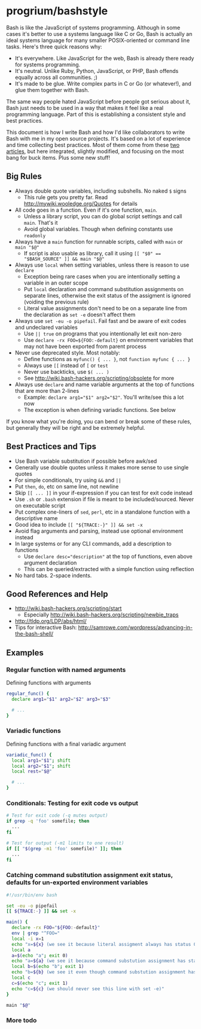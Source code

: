 # progrium/bashstyle

Bash is like the JavaScript of systems programming. Although in some cases it's better to use a systems language like C or Go, Bash is actually an ideal systems language for many smaller POSIX-oriented or command line tasks. Here's three quick reasons why:

 * It's everywhere. Like JavaScript for the web, Bash is already there ready for systems programming.
 * It's neutral. Unlike Ruby, Python, JavaScript, or PHP, Bash offends equally across all communities. ;)
 * It's made to be glue. Write complex parts in C or Go (or whatever!), and glue them together with Bash.

The same way people hated JavaScript before people got serious about it, Bash just needs to be used in a way that makes it feel like a real programming language. Part of this is establishing a consistent style and best practices.

This document is how I write Bash and how I'd like collaborators to write Bash with me in my open source projects. It's based on a lot of experience and time collecting best practices. Most of them come from these [two](http://wiki.bash-hackers.org/scripting/obsolete) [articles](http://www.kfirlavi.com/blog/2012/11/14/defensive-bash-programming/), but here integrated, slightly modified, and focusing on the most bang for buck items. Plus some new stuff!

## Big Rules

 * Always double quote variables, including subshells. No naked `$` signs
   * This rule gets you pretty far. Read http://mywiki.wooledge.org/Quotes for details
 * All code goes in a function. Even if it's one function, `main`. 
   * Unless a library script, you can do global script settings and call `main`. That's it
   * Avoid global variables. Though when defining constants use `readonly`
 * Always have a `main` function for runnable scripts, called with `main` or `main "$@"`
   * If script is also usable as library, call it using `[[ "$0" == "$BASH_SOURCE" ]] && main "$@"`
 * Always use `local` when setting variables, unless there is reason to use `declare`
   * Exception being rare cases when you are intentionally setting a variable in an outer scope
   * Put `local` declaration and command substitution assignments on separate lines, otherwise the exit status of the assigment is ignored (voiding the previous rule)
   * Literal value assignments don't need to be on a separate line from the declaration as `set -e` doesn't affect them
 * Always use `set -eu -o pipefail`. Fail fast and be aware of exit codes and undeclared variables
   * Use `|| true` on programs that you intentionally let exit non-zero
   * Use `declare -rx FOO=${FOO:-default}` on environment variables that may not have been exported from parent process
 * Never use deprecated style. Most notably:
   * Define functions as `myfunc() { ... }`, not `function myfunc { ... }`
   * Always use `[[` instead of `[` or `test`
   * Never use backticks, use `$( ... )`
   * See http://wiki.bash-hackers.org/scripting/obsolete for more
 * Always use `declare` and name variable arguments at the top of functions that are more than 2-lines
   * Example: `declare arg1="$1" arg2="$2"`. You'll write/see this a lot now
   * The exception is when defining variadic functions. See below

If you know what you're doing, you can bend or break some of these rules, but generally they will be right and be extremely helpful.

## Best Practices and Tips

 * Use Bash variable substitution if possible before awk/sed
 * Generally use double quotes unless it makes more sense to use single quotes
 * For simple conditionals, try using `&&` and `||`
 * Put `then`, `do`, etc on same line, not newline
 * Skip `[[ ... ]]` in your if-expression if you can test for exit code instead
 * Use `.sh` or `.bash` extension if file is meant to be included/sourced. Never on executable script
 * Put complex one-liners of `sed`, `perl`, etc in a standalone function with a descriptive name
 * Good idea to include `[[ "${TRACE:-}" ]] && set -x`
 * Avoid flag arguments and parsing, instead use optional environment instead
 * In large systems or for any CLI commands, add a description to functions
   * Use `declare desc="description"` at the top of functions, even above argument declaration
   * This can be queried/extracted with a simple function using reflection
 * No hard tabs. 2-space indents.
 
## Good References and Help

 * http://wiki.bash-hackers.org/scripting/start
   * Especially http://wiki.bash-hackers.org/scripting/newbie_traps
 * http://tldp.org/LDP/abs/html/
 * Tips for interactive Bash: http://samrowe.com/wordpress/advancing-in-the-bash-shell/

## Examples

### Regular function with named arguments
Defining functions with arguments
```bash
regular_func() {
  declare arg1="$1" arg2="$2" arg3="$3"

  # ...
}
```

### Variadic functions
Defining functions with a final variadic argument
```bash
variadic_func() {
  local arg1="$1"; shift
  local arg2="$1"; shift
  local rest="$@"

  # ...
}
```

### Conditionals: Testing for exit code vs output

```bash
# Test for exit code (-q mutes output)
if grep -q 'foo' somefile; then
  ...
fi

# Test for output (-m1 limits to one result)
if [[ "$(grep -m1 'foo' somefile)" ]]; then
  ...
fi
```

### Catching command substitution assignment exit status, defaults for un-exported environment variables

```bash
#!/usr/bin/env bash

set -eu -o pipefail
[[ ${TRACE:-} ]] && set -x

main() {
  declare -rx FOO="${FOO:-default}"
  env | grep "^FOO="
  local -i x=1
  echo "x=${x} (we see it because literal assigment always has status 0)"
  local a
  a=$(echo "a"; exit 0)
  echo "a=${a} (we see it because command substution assignment has status 0)"
  local b=$(echo "b"; exit 1)
  echo "b=${b} (we see it even though command substution assignment has status 1)"
  local c
  c=$(echo "c"; exit 1)
  echo "c=${c} (we should never see this line with set -e)"
}

main "$@"

```

### More todo
